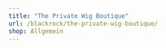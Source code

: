 ```yaml
---
title: "The Private Wig Boutique"
url: /blackrock/the-private-wig-boutique/
shop: Allgemein
---
```

